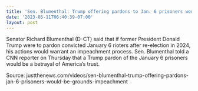 ```yaml
---
title: 'Sen. Blumenthal: Trump offering pardons to Jan. 6 prisoners would be grounds for impeachment'
date: '2023-05-11T06:40:39-07:00'
layout: post
---
```


Senator Richard Blumenthal (D-CT) said that if former President Donald Trump were to pardon convicted January 6 rioters after re-election in 2024, his actions would warrant an impeachment process. Sen. Blumenthal told a CNN reporter on Thursday that a Trump pardon of the January 6 prisoners would be a betrayal of America’s trust.

Source: justthenews.com/videos/sen-blumenthal-trump-offering-pardons-jan-6-prisoners-would-be-grounds-impeachment